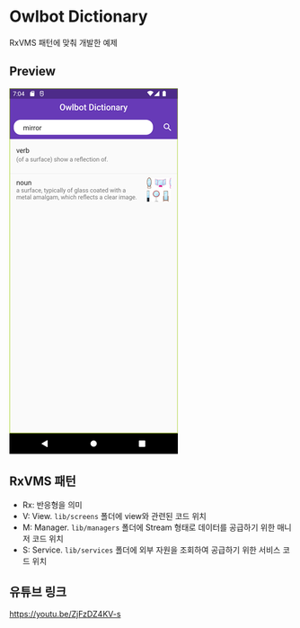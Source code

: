 # Owlbot Dictionary

RxVMS 패턴에 맞춰 개발한 예제

## Preview

![preview](preview.png) 



## RxVMS 패턴

* Rx: 반응형을 의미
* V: View. `lib/screens` 폴더에 view와 관련된 코드 위치
* M: Manager. `lib/managers` 폴더에 Stream 형태로 데이터를 공급하기 위한 매니저 코드 위치
* S: Service. `lib/services` 폴더에 외부 자원을 조회하여 공급하기 위한 서비스 코드 위치



## 유튜브 링크

https://youtu.be/ZjFzDZ4KV-s

